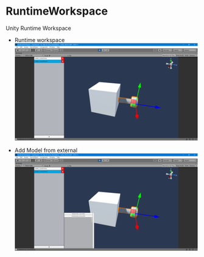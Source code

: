 # RuntimeWorkspace
Unity Runtime Workspace

* Runtime workspace  
<img src="https://github.com/shinn716/RuntimeWorkspace/blob/main/imgs/Snipaste_2022-03-23_14-04-21.png" /></a>  

* Add Model from external
<img src="https://github.com/shinn716/RuntimeWorkspace/blob/main/imgs/Snipaste_2022-03-18_16-38-56.png" /></a>  

